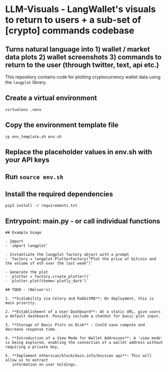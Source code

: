 # LLM-Visuals - LangWallet's visuals to return to users + a sub-set of [crypto] commands codebase

## Turns natural language into 1) wallet / market data plots 2) wallet screenshots 3) commands to return to the user (through twitter, text, api etc.)

This repository contains code for plotting cryptocurrency wallet data using the `langplot` library.

## Create a virtual environment
`virtualenv .venv`

## Copy the environment template file
`cp env_template.sh env.sh`

## Replace the placeholder values in env.sh with your API keys

## Run `source env.sh`

## Install the required dependencies
`pip3 install -r requirements.txt`


## Entrypoint: main.py - or call individual functions


```
## Example Usage

- Import
- `import langplot`

- Instantiate the langplot factory object with a prompt
- `factory = langplot.PlotterFactory("Plot the price of bitcoin and the volume of eth over the last week")`

- Generate the plot
- `plotter = factory.create_plotter()`
- `plotter.plot(theme='plotly_dark')`

## TODO - (Nelson's):

1. **Scalability via Celery and RabbitMQ**: On deployment, this is main priority.

2. **Establishment of a User Dashboard**: At a static URL, give users a default dashboard. Possibly include a chatbot for basic plot input.

3. **Storage of Basic Plots on Disk** : Could save compute and decrease response time.

4. **Introduction of a View Mode for Wallet Addresses**: A 'view mode' is being explored, enabling the connection of a wallet address without requiring a private key.

5. **Implement etherscan/blockchain.info/bscscan api**: This will allow us to extract
   information on user holdings. 

